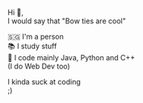 Hi 👋,  
I would say that "Bow ties are cool"  

🇸🇬 I'm a person  
📚 I study stuff  
💾 I code mainly Java, Python and C++  
(I do Web Dev too)  

I kinda suck at coding  
;)
